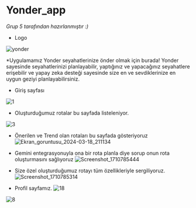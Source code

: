 # Yonder_app
*Grup 5 tarafından hazırlanmıştır :)*



* Logo

![yonder](https://github.com/buketaytac/yonder_app/assets/163740973/50d7c0ed-6524-45f8-8e46-6d45e8ff0863)

*Uygulamamız Yonder seyahatlerinize önder olmak için burada! 
Yonder sayesinde seyahatlerinizi planlayabilir, yaptığınız ve 
yapacağınız seyahatlere erişebilir ve yapay zeka desteği sayesinde 
size en ve sevdiklerinize en uygun geziyi planlayabilirsiniz.

* Giriş sayfası

![1](https://github.com/buketaytac/yonder_app/assets/163740973/5e9e8ba3-21f9-47e4-9daa-91985f868d1f)

* Oluşturduğumuz rotalar bu sayfada listeleniyor.

![3](https://github.com/buketaytac/yonder_app/assets/163740973/888bf21b-0715-4e7d-a4da-3a57cced687c)

* Önerilen ve Trend olan rotaları bu sayfada gösteriyoruz
 ![Ekran_goruntusu_2024-03-18_211134](https://github.com/buketaytac/yonder_app/assets/120780795/18256d8f-2f97-49c1-8fd9-d8bcb8235f46)

* Gemini entegrasyonuyla ona bir rota planla diye sorup onun rota oluşturmasını sağlıyoruz
 ![Screenshot_1710785444](https://github.com/buketaytac/yonder_app/assets/120780795/294db7f1-6d58-44f1-8df7-75cb40a17c27)

* Size özel oluşturduğumuz rotayı tüm özellikleriyle sergiliyoruz.
![Screenshot_1710785314](https://github.com/buketaytac/yonder_app/assets/120780795/d3972d4e-bf7d-48c9-b60f-fab6d58f7f84)

* Profil sayfamız.
  ![18](https://github.com/buketaytac/yonder_app/assets/120780795/cc82e936-c605-466f-b969-b6b8beca9195)



  

  


![8](https://github.com/buketaytac/yonder_app/assets/163740973/05d161e8-f3a1-4c05-9b33-9aae76b74503)




